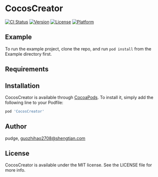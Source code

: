 # CocosCreator

[![CI Status](https://img.shields.io/travis/pudge/CocosCreator.svg?style=flat)](https://travis-ci.org/pudge/CocosCreator)
[![Version](https://img.shields.io/cocoapods/v/CocosCreator.svg?style=flat)](https://cocoapods.org/pods/CocosCreator)
[![License](https://img.shields.io/cocoapods/l/CocosCreator.svg?style=flat)](https://cocoapods.org/pods/CocosCreator)
[![Platform](https://img.shields.io/cocoapods/p/CocosCreator.svg?style=flat)](https://cocoapods.org/pods/CocosCreator)

## Example

To run the example project, clone the repo, and run `pod install` from the Example directory first.

## Requirements

## Installation

CocosCreator is available through [CocoaPods](https://cocoapods.org). To install
it, simply add the following line to your Podfile:

```ruby
pod 'CocosCreator'
```

## Author

pudge, guozhihao2708@shengtian.com

## License

CocosCreator is available under the MIT license. See the LICENSE file for more info.

